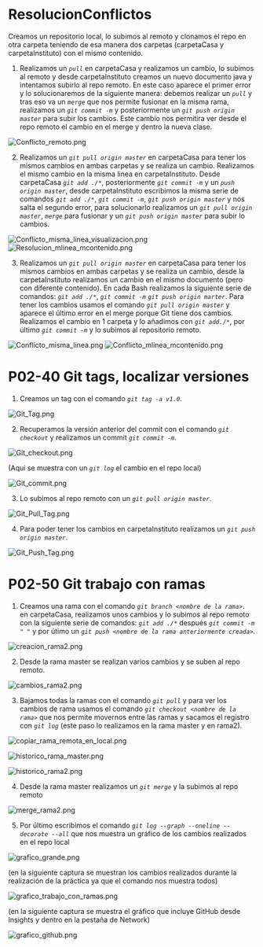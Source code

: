 # ResolucionConflictos
Creamos un repositorio local, lo subimos al remoto y clonamos el repo en otra carpeta teniendo de esa manera dos carpetas (carpetaCasa y carpetaInstituto) con el mismo contenido.

1. Realizamos un *`pull`* en carpetaCasa y realizamos un cambio, lo subimos al remoto y desde carpetaInstituto creamos un nuevo documento java 
y intentamos subirlo al repo remoto. En este caso aparece el primer error y lo solucionaremos de la siguiente manera: debemos realizar un *`pull`* y tras eso va un *`merge`* que nos permite fusionar en la misma rama, realizamos un *`git commit -m`* y posteriormente un *`git push origin master`* para subir los cambios. Este cambio nos permitira ver desde el repo remoto el cambio en el merge y dentro la nueva clase.


![Conflicto_remoto.png](/ProgramacionEntregas/Img/Conflicto_remoto.png)

2. Realizamos un *`git pull origin master`* en carpetaCasa para tener los mismos cambios en ambas carpetas y se realiza un cambio. Realizamos el mismo cambio en la misma linea en
carpetaInstituto. Desde carpetaCasa *`git add ./*`*, posteriormente *`git commit -m`* y un *`push origin master`*, desde carpetaInstituto escribimos la misma serie de comandos 
*`git add ./*`*, *`git commit -m`*, *`git push origin master`* y nos salta el segundo error, para solucionarlo realizamos un *`git pull origin master`*, *`merge`* para fusionar y un 
*`git push origin master`* para subir lo cambios.


![Conflicto_misma_linea_visualizacion.png](/ProgramacionEntregas/Img/Conflicto_mlinea_mcontenido.png)
![Resolucion_mlinea_mcontenido.png](/ProgramacionEntregas/Img/Resolucion_mlinea_mcontenido.png)


3. Realizamos un *`git pull origin master`* en carpetaCasa para tener los mismos cambios en ambas carpetas y se realiza un cambio, desde la carpetaInstituto 
realizamos un cambio en el mismo documento (pero con diferente contenido). En cada Bash realizamos la siguiente serie de comandos: *`git add ./*`*, *`git commit -m`*
*`git push origin marter`*. Para tener los cambios usamos el comando *`git pull origin master`* y aparece el último error en el merge porque Git tiene dos cambios. Realizamos 
el cambio en 1 carpeta y lo añadimos con *`git add./*`*, por último *`git commit -m`* y lo subimos al repositorio remoto.


![Conflicto_misma_linea.png](/ProgramacionEntregas/Img/Conflicto_misma_linea.png)
![Conflicto_mlinea_mcontenido.png](/ProgramacionEntregas/Img/Conflicto_misma_linea_visualizacion.png)




# P02-40 Git tags, localizar versiones


1. Creamos un tag con el comando *`git tag -a v1.0`*.


![Git_Tag.png](/ProgramacionEntregas/capturas/Git_tag.png)


2. Recuperamos la versión anterior del commit con el comando *`git checkout`* y realizamos un commit *`git commit -m`*.


![Git_checkout.png](/ProgramacionEntregas/capturas/Git_checkout.png)


(Aqui se muestra con un *`git log`* el cambio en el repo local)

![Git_commit.png](/ProgramacionEntregas/capturas/Git_commit.png)


3. Lo subimos al repo remoto con un *`git pull origin master`*.


![Git_Pull_Tag.png](/ProgramacionEntregas/capturas/Git_Pull_Tag.png)


4. Para poder tener los cambios en carpetaInstituto realizamos un *`git push origin master`*.


![Git_Push_Tag.png](/ProgramacionEntregas/capturas/Git_Push_Tag.png)




# P02-50 Git trabajo con ramas


1. Creamos una rama con el comando *`git branch <nombre de la rama>.`* en carpetaCasa, realizamos unos cambios y lo subimos al repo remoto con la siguiente serie de comandos: *`git add ./*`*  después *`git commit -m " "`* y por útimo un *`git push <nombre de la rama anteriormente creada>`*.


![creacion_rama2.png](/capturas/creacion_rama2.png)


2. Desde la rama master se realizan varios cambios y se suben al repo remoto.


![cambios_rama2.png](/capturas/cambios_rama2.png)


3. Bajamos todas la ramas con el comando *`git pull`* y para ver los cambios de rama usamos el comando *`git checkout <nombre de la rama>`* que nos permite movernos entre las ramas y sacamos el registro con *`git log`* (este paso lo realizamos en la rama master y en rama2).


![copiar_rama_remota_en_local.png](/capturas/copiar_rama_remota_en_local.png)


![historico_rama_master.png](/capturas/historico_rama_master.png)


![historico_rama2.png](/capturas/historico_rama2.png)


4. Desde la rama master realizamos un *`git merge`* y la subimos al repo remoto


![merge_rama2.png](/capturas/merge_rama2.png)


5. Por último escribimos el comando *`git log --graph --oneline --decorate --all`* que nos muestra un gráfico de los cambios realizados en el repo local 


![grafico_grande.png](/capturas/grafico_grande.png)


(en la siguiente captura se muestran los cambios realizados durante la realización de la práctica ya que el comando nos muestra todos)


![grafico_trabajo_con_ramas.png](/capturas/grafico_trabajo_con_ramas.png)


(en la siguiente captura se muestra el gráfico que incluye GitHub desde Insights y dentro en la pestaña de Network)


![grafico_github.png](/capturas/grafico_github.png)
